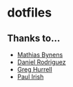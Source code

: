 # dotfiles

## Thanks to…

* [Mathias Bynens](https://github.com/mathiasbynens/dotfiles)
* [Daniel Rodriguez](https://github.com/danielfrg)
* [Greg Hurrell](https://github.com/wincent/wincent)
* [Paul Irish](https://github.com/paulirish/dotfiles)
